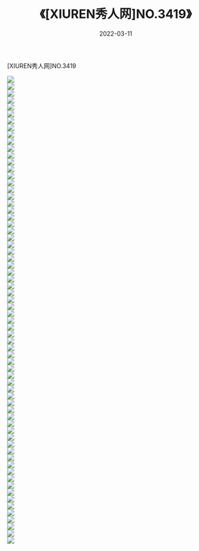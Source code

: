 ﻿---
layout: post
title:  《[XIUREN秀人网]NO.3419》
date:   2022-03-11
img: http://img.660000.xyz/Sharelink/秀人网/秀人网第04部分/[XIUREN秀人网]NO.3419/000.jpg
categories: [美女, 清纯, 唯美]
---

[XIUREN秀人网]NO.3419

 ![](http://img.660000.xyz/Sharelink/秀人网/秀人网第04部分/[XIUREN秀人网]NO.3419/001.jpg) <br>![](http://img.660000.xyz/Sharelink/秀人网/秀人网第04部分/[XIUREN秀人网]NO.3419/002.jpg) <br>![](http://img.660000.xyz/Sharelink/秀人网/秀人网第04部分/[XIUREN秀人网]NO.3419/003.jpg) <br>![](http://img.660000.xyz/Sharelink/秀人网/秀人网第04部分/[XIUREN秀人网]NO.3419/004.jpg) <br>![](http://img.660000.xyz/Sharelink/秀人网/秀人网第04部分/[XIUREN秀人网]NO.3419/005.jpg) <br>![](http://img.660000.xyz/Sharelink/秀人网/秀人网第04部分/[XIUREN秀人网]NO.3419/006.jpg) <br>![](http://img.660000.xyz/Sharelink/秀人网/秀人网第04部分/[XIUREN秀人网]NO.3419/007.jpg) <br>![](http://img.660000.xyz/Sharelink/秀人网/秀人网第04部分/[XIUREN秀人网]NO.3419/008.jpg) <br>![](http://img.660000.xyz/Sharelink/秀人网/秀人网第04部分/[XIUREN秀人网]NO.3419/009.jpg) <br>![](http://img.660000.xyz/Sharelink/秀人网/秀人网第04部分/[XIUREN秀人网]NO.3419/010.jpg) <br>![](http://img.660000.xyz/Sharelink/秀人网/秀人网第04部分/[XIUREN秀人网]NO.3419/011.jpg) <br>![](http://img.660000.xyz/Sharelink/秀人网/秀人网第04部分/[XIUREN秀人网]NO.3419/012.jpg) <br>![](http://img.660000.xyz/Sharelink/秀人网/秀人网第04部分/[XIUREN秀人网]NO.3419/013.jpg) <br>![](http://img.660000.xyz/Sharelink/秀人网/秀人网第04部分/[XIUREN秀人网]NO.3419/014.jpg) <br>![](http://img.660000.xyz/Sharelink/秀人网/秀人网第04部分/[XIUREN秀人网]NO.3419/015.jpg) <br>![](http://img.660000.xyz/Sharelink/秀人网/秀人网第04部分/[XIUREN秀人网]NO.3419/016.jpg) <br>![](http://img.660000.xyz/Sharelink/秀人网/秀人网第04部分/[XIUREN秀人网]NO.3419/017.jpg) <br>![](http://img.660000.xyz/Sharelink/秀人网/秀人网第04部分/[XIUREN秀人网]NO.3419/018.jpg) <br>![](http://img.660000.xyz/Sharelink/秀人网/秀人网第04部分/[XIUREN秀人网]NO.3419/019.jpg) <br>![](http://img.660000.xyz/Sharelink/秀人网/秀人网第04部分/[XIUREN秀人网]NO.3419/020.jpg) <br>![](http://img.660000.xyz/Sharelink/秀人网/秀人网第04部分/[XIUREN秀人网]NO.3419/021.jpg) <br>![](http://img.660000.xyz/Sharelink/秀人网/秀人网第04部分/[XIUREN秀人网]NO.3419/022.jpg) <br>![](http://img.660000.xyz/Sharelink/秀人网/秀人网第04部分/[XIUREN秀人网]NO.3419/023.jpg) <br>![](http://img.660000.xyz/Sharelink/秀人网/秀人网第04部分/[XIUREN秀人网]NO.3419/024.jpg) <br>![](http://img.660000.xyz/Sharelink/秀人网/秀人网第04部分/[XIUREN秀人网]NO.3419/025.jpg) <br>![](http://img.660000.xyz/Sharelink/秀人网/秀人网第04部分/[XIUREN秀人网]NO.3419/026.jpg) <br>![](http://img.660000.xyz/Sharelink/秀人网/秀人网第04部分/[XIUREN秀人网]NO.3419/027.jpg) <br>![](http://img.660000.xyz/Sharelink/秀人网/秀人网第04部分/[XIUREN秀人网]NO.3419/028.jpg) <br>![](http://img.660000.xyz/Sharelink/秀人网/秀人网第04部分/[XIUREN秀人网]NO.3419/029.jpg) <br>![](http://img.660000.xyz/Sharelink/秀人网/秀人网第04部分/[XIUREN秀人网]NO.3419/030.jpg) <br>![](http://img.660000.xyz/Sharelink/秀人网/秀人网第04部分/[XIUREN秀人网]NO.3419/031.jpg) <br>![](http://img.660000.xyz/Sharelink/秀人网/秀人网第04部分/[XIUREN秀人网]NO.3419/032.jpg) <br>![](http://img.660000.xyz/Sharelink/秀人网/秀人网第04部分/[XIUREN秀人网]NO.3419/033.jpg) <br>![](http://img.660000.xyz/Sharelink/秀人网/秀人网第04部分/[XIUREN秀人网]NO.3419/034.jpg) <br>![](http://img.660000.xyz/Sharelink/秀人网/秀人网第04部分/[XIUREN秀人网]NO.3419/035.jpg) <br>![](http://img.660000.xyz/Sharelink/秀人网/秀人网第04部分/[XIUREN秀人网]NO.3419/036.jpg) <br>![](http://img.660000.xyz/Sharelink/秀人网/秀人网第04部分/[XIUREN秀人网]NO.3419/037.jpg) <br>![](http://img.660000.xyz/Sharelink/秀人网/秀人网第04部分/[XIUREN秀人网]NO.3419/038.jpg) <br>![](http://img.660000.xyz/Sharelink/秀人网/秀人网第04部分/[XIUREN秀人网]NO.3419/039.jpg) <br>![](http://img.660000.xyz/Sharelink/秀人网/秀人网第04部分/[XIUREN秀人网]NO.3419/040.jpg) <br>![](http://img.660000.xyz/Sharelink/秀人网/秀人网第04部分/[XIUREN秀人网]NO.3419/041.jpg) <br>![](http://img.660000.xyz/Sharelink/秀人网/秀人网第04部分/[XIUREN秀人网]NO.3419/042.jpg) <br>![](http://img.660000.xyz/Sharelink/秀人网/秀人网第04部分/[XIUREN秀人网]NO.3419/043.jpg) <br>![](http://img.660000.xyz/Sharelink/秀人网/秀人网第04部分/[XIUREN秀人网]NO.3419/044.jpg) <br>![](http://img.660000.xyz/Sharelink/秀人网/秀人网第04部分/[XIUREN秀人网]NO.3419/045.jpg) <br>![](http://img.660000.xyz/Sharelink/秀人网/秀人网第04部分/[XIUREN秀人网]NO.3419/046.jpg) <br>![](http://img.660000.xyz/Sharelink/秀人网/秀人网第04部分/[XIUREN秀人网]NO.3419/047.jpg) <br>![](http://img.660000.xyz/Sharelink/秀人网/秀人网第04部分/[XIUREN秀人网]NO.3419/048.jpg) <br>![](http://img.660000.xyz/Sharelink/秀人网/秀人网第04部分/[XIUREN秀人网]NO.3419/049.jpg) <br>![](http://img.660000.xyz/Sharelink/秀人网/秀人网第04部分/[XIUREN秀人网]NO.3419/050.jpg) <br>![](http://img.660000.xyz/Sharelink/秀人网/秀人网第04部分/[XIUREN秀人网]NO.3419/051.jpg) <br>![](http://img.660000.xyz/Sharelink/秀人网/秀人网第04部分/[XIUREN秀人网]NO.3419/052.jpg) <br>![](http://img.660000.xyz/Sharelink/秀人网/秀人网第04部分/[XIUREN秀人网]NO.3419/053.jpg) <br>![](http://img.660000.xyz/Sharelink/秀人网/秀人网第04部分/[XIUREN秀人网]NO.3419/054.jpg) <br>![](http://img.660000.xyz/Sharelink/秀人网/秀人网第04部分/[XIUREN秀人网]NO.3419/055.jpg) <br>![](http://img.660000.xyz/Sharelink/秀人网/秀人网第04部分/[XIUREN秀人网]NO.3419/056.jpg) <br>![](http://img.660000.xyz/Sharelink/秀人网/秀人网第04部分/[XIUREN秀人网]NO.3419/057.jpg) <br>![](http://img.660000.xyz/Sharelink/秀人网/秀人网第04部分/[XIUREN秀人网]NO.3419/058.jpg) <br>![](http://img.660000.xyz/Sharelink/秀人网/秀人网第04部分/[XIUREN秀人网]NO.3419/059.jpg) <br>![](http://img.660000.xyz/Sharelink/秀人网/秀人网第04部分/[XIUREN秀人网]NO.3419/060.jpg) <br>![](http://img.660000.xyz/Sharelink/秀人网/秀人网第04部分/[XIUREN秀人网]NO.3419/061.jpg) <br>![](http://img.660000.xyz/Sharelink/秀人网/秀人网第04部分/[XIUREN秀人网]NO.3419/062.jpg) <br>![](http://img.660000.xyz/Sharelink/秀人网/秀人网第04部分/[XIUREN秀人网]NO.3419/063.jpg) <br>![](http://img.660000.xyz/Sharelink/秀人网/秀人网第04部分/[XIUREN秀人网]NO.3419/064.jpg) <br>![](http://img.660000.xyz/Sharelink/秀人网/秀人网第04部分/[XIUREN秀人网]NO.3419/065.jpg) <br>![](http://img.660000.xyz/Sharelink/秀人网/秀人网第04部分/[XIUREN秀人网]NO.3419/066.jpg) <br>![](http://img.660000.xyz/Sharelink/秀人网/秀人网第04部分/[XIUREN秀人网]NO.3419/067.jpg) <br>![](http://img.660000.xyz/Sharelink/秀人网/秀人网第04部分/[XIUREN秀人网]NO.3419/068.jpg) <br>